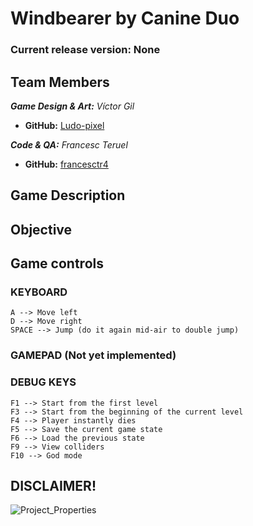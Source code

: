 # Windbearer by Canine Duo

### Current release version: None

## Team Members

_**Game Design & Art:** Víctor Gil_
* **GitHub:** [Ludo-pixel](https://github.com/Ludo-pixel)

_**Code & QA:** Francesc Teruel_
* **GitHub:** [francesctr4](https://github.com/francesctr4)

## Game Description



## Objective



## Game controls

### KEYBOARD ###

	A --> Move left
	D --> Move right
   	SPACE --> Jump (do it again mid-air to double jump)

### GAMEPAD (Not yet implemented) ###



### DEBUG KEYS ###

	F1 --> Start from the first level
	F3 --> Start from the beginning of the current level
	F4 --> Player instantly dies
	F5 --> Save the current game state
	F6 --> Load the previous state 
	F9 --> View colliders
	F10 --> God mode
	
## DISCLAIMER!
	
![Project_Properties](https://user-images.githubusercontent.com/99948892/201438454-32009201-07b6-47c7-bd9a-e69bd59c5913.png)
